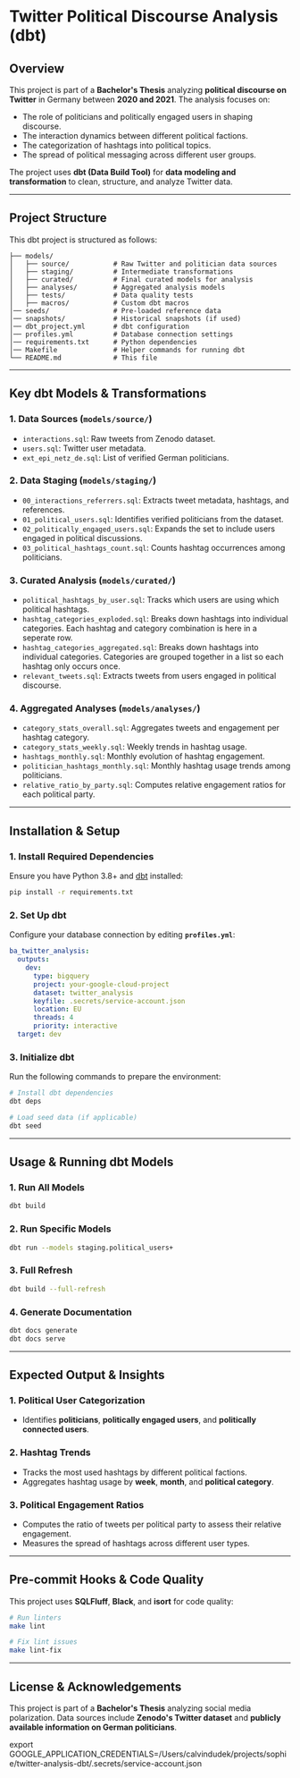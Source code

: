 # Twitter Political Discourse Analysis (dbt)

## Overview

This project is part of a **Bachelor's Thesis** analyzing **political discourse on Twitter** in Germany between **2020 and 2021**. The analysis focuses on:

- The role of politicians and politically engaged users in shaping discourse.
- The interaction dynamics between different political factions.
- The categorization of hashtags into political topics.
- The spread of political messaging across different user groups.

The project uses **dbt (Data Build Tool)** for **data modeling and transformation** to clean, structure, and analyze Twitter data.

---

## **Project Structure**

This dbt project is structured as follows:

```
├── models/
│   ├── source/           # Raw Twitter and politician data sources
│   ├── staging/          # Intermediate transformations
│   ├── curated/          # Final curated models for analysis
│   ├── analyses/         # Aggregated analysis models
│   ├── tests/            # Data quality tests
│   ├── macros/           # Custom dbt macros
│── seeds/                # Pre-loaded reference data
│── snapshots/            # Historical snapshots (if used)
│── dbt_project.yml       # dbt configuration
│── profiles.yml          # Database connection settings
│── requirements.txt      # Python dependencies
│── Makefile              # Helper commands for running dbt
└── README.md             # This file
```

---

## **Key dbt Models & Transformations**

### **1. Data Sources (`models/source/`)**
- `interactions.sql`: Raw tweets from Zenodo dataset.
- `users.sql`: Twitter user metadata.
- `ext_epi_netz_de.sql`: List of verified German politicians.

### **2. Data Staging (`models/staging/`)**
- `00_interactions_referrers.sql`: Extracts tweet metadata, hashtags, and references.
- `01_political_users.sql`: Identifies verified politicians from the dataset.
- `02_politically_engaged_users.sql`: Expands the set to include users engaged in political discussions.
- `03_political_hashtags_count.sql`: Counts hashtag occurrences among politicians.

### **3. Curated Analysis (`models/curated/`)**
- `political_hashtags_by_user.sql`: Tracks which users are using which political hashtags.
- `hashtag_categories_exploded.sql`: Breaks down hashtags into individual categories. Each hashtag and category combination is here in a seperate row.
- `hashtag_categories_aggregated.sql`: Breaks down hashtags into individual categories. Categories are grouped together in a list so each hashtag only occurs once.
- `relevant_tweets.sql`: Extracts tweets from users engaged in political discourse.

### **4. Aggregated Analyses (`models/analyses/`)**
- `category_stats_overall.sql`: Aggregates tweets and engagement per hashtag category.
- `category_stats_weekly.sql`: Weekly trends in hashtag usage.
- `hashtags_monthly.sql`: Monthly evolution of hashtag engagement.
- `politician_hashtags_monthly.sql`: Monthly hashtag usage trends among politicians.
- `relative_ratio_by_party.sql`: Computes relative engagement ratios for each political party.

---

## **Installation & Setup**

### **1. Install Required Dependencies**
Ensure you have Python 3.8+ and [dbt](https://docs.getdbt.com/docs/installation) installed:

```sh
pip install -r requirements.txt
```

### **2. Set Up dbt**
Configure your database connection by editing **`profiles.yml`**:

```yaml
ba_twitter_analysis:
  outputs:
    dev:
      type: bigquery
      project: your-google-cloud-project
      dataset: twitter_analysis
      keyfile: .secrets/service-account.json
      location: EU
      threads: 4
      priority: interactive
  target: dev
```

### **3. Initialize dbt**
Run the following commands to prepare the environment:

```sh
# Install dbt dependencies
dbt deps

# Load seed data (if applicable)
dbt seed
```

---

## **Usage & Running dbt Models**

### **1. Run All Models**
```sh
dbt build
```

### **2. Run Specific Models**
```sh
dbt run --models staging.political_users+
```

### **3. Full Refresh**
```sh
dbt build --full-refresh
```

### **4. Generate Documentation**
```sh
dbt docs generate
dbt docs serve
```

---

## **Expected Output & Insights**

### **1. Political User Categorization**
- Identifies **politicians**, **politically engaged users**, and **politically connected users**.

### **2. Hashtag Trends**
- Tracks the most used hashtags by different political factions.
- Aggregates hashtag usage by **week**, **month**, and **political category**.

### **3. Political Engagement Ratios**
- Computes the ratio of tweets per political party to assess their relative engagement.
- Measures the spread of hashtags across different user types.

---

## **Pre-commit Hooks & Code Quality**
This project uses **SQLFluff**, **Black**, and **isort** for code quality:

```sh
# Run linters
make lint

# Fix lint issues
make lint-fix
```

---

## **License & Acknowledgements**
This project is part of a **Bachelor's Thesis** analyzing social media polarization. Data sources include **Zenodo's Twitter dataset** and **publicly available information on German politicians**.

export GOOGLE_APPLICATION_CREDENTIALS=/Users/calvindudek/projects/sophie/twitter-analysis-dbt/.secrets/service-account.json
